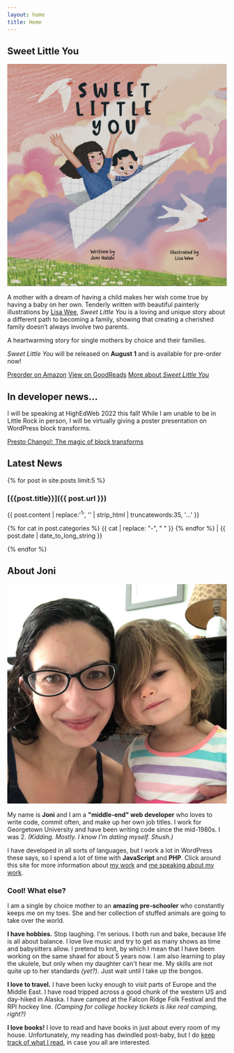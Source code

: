 ```yaml
---
layout: home
title: Home
---
```


<section markdown="1" class="book-section has-background book-green remove-top-margin" aria-label="Book">

## Sweet Little You

<div markdown="1" class="book-section-cover">

[![Book cover of Sweet Little You featuring a mom and baby flying in a paper airplane](/assets/images/sweet-little-you-cover.jpg)](/book)

</div>

<div markdown="1" class="book-section-text">

A mother with a dream of having a child makes her wish come true by having a baby on her own. Tenderly written with beautiful painterly illustrations by [Lisa Wee](https://www.lisawee12.com/), _Sweet Little You_ is a loving and unique story about a different path to becoming a family, showing that creating a cherished family doesn’t always involve two parents.

A heartwarming story for single mothers by choice and their families.

*Sweet Little You* will be released on **August 1** and is available for pre-order now!

</div>

<div class="book-section-buttons" markdown="1">

[Preorder on Amazon](https://www.amazon.com/Sweet-Little-You-Joni-Halabi/dp/057839216X/) [View on GoodReads](https://www.goodreads.com/book/show/61153715-sweet-little-you) [More about _Sweet Little You_](/book)

</div>

</section>


<section markdown="1" class="has-background purple button-links" aria-label="Speaking">

## In developer news...

I will be speaking at HighEdWeb 2022 this fall! While I am unable to be in Little Rock in person, I will be virtually giving a poster presentation on WordPress block transforms.

[Presto Chango!: The magic of block transforms](https://events.highedweb.org/heweb22/session/901722/presto-chango-the-magic-of-block-transforms)

</section>


<section markdown="1" aria-label="Articles">

## Latest News

{% for post in site.posts limit:5 %}

<article markdown="1" class="latest-post {{post.categories.first}}" aria-label="{{post.title}}">

### [{{post.title}}]({{ post.url }})

<p class="excerpt">{{ post.content | replace:'<sup>1</sup>', '' | strip_html | truncatewords:35, '…' }}</p>

<p class="latest-post-meta">
  {% for cat in post.categories %}
    <span>{{ cat | replace: "-", " " }}</span>
  {% endfor %}
  |
  {{ post.date | date_to_long_string }}
</p>

</article>

{% endfor %}

</section>



<section markdown="1" class="has-background timberwolf" aria-label="Biography">

## About Joni

![My daughter and me](/assets/images/family.jpg)

My name is **Joni** and I am a **"middle-end" web developer** who loves to write code, commit often, and make up her own job titles. I work for Georgetown University and have been writing code since the mid-1980s. I was 2. _(Kidding. Mostly. I know I'm dating myself. Shush.)_

I have developed in all sorts of languages, but I work a lot in WordPress these says, so I spend a lot of time with **JavaScript** and **PHP**. Click around this site for more information about [my work](/work) and [me speaking about my work](/speaking).

### Cool! What else?

I am a single by choice mother to an **amazing pre-schooler** who constantly keeps me on my toes. She and her collection of stuffed animals are going to take over the world.

**I have hobbies.** Stop laughing. I'm serious. I both run and bake, because life is all about balance. I love live music and try to get as many shows as time and babysitters allow. I pretend to knit, by which I mean that I have been working on the same shawl for about 5 years now. I am also learning to play the ukulele, but only when my daughter can't hear me. My skills are not quite up to her standards _(yet?)_. Just wait until I take up the bongos.

**I love to travel.** I have been lucky enough to visit parts of Europe and the Middle East. I have road tripped across a good chunk of the western US and day-hiked in Alaska. I have camped at the Falcon Ridge Folk Festival and the RPI hockey line. _(Camping for college hockey tickets is like real camping, right?)_

**I love books!** I love to read and have books in just about every room of my house. Unfortunately, my reading has dwindled post-baby, but I do [keep track of what I read](/book/reading/), in case you all are interested.

</section>
